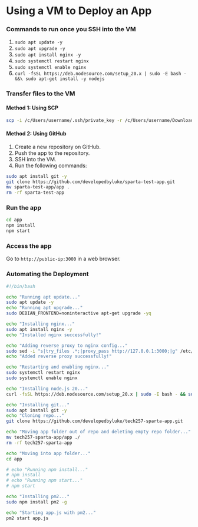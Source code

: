 # Using a VM to Deploy an App

### Commands to run once you SSH into the VM

1. `sudo apt update -y`
2. `sudo apt upgrade -y`
3. `sudo apt install nginx -y`
4. `sudo systemctl restart nginx`
5. `sudo systemctl enable nginx`
6. `curl -fsSL https://deb.nodesource.com/setup_20.x | sudo -E bash - &&\ sudo apt-get install -y nodejs`

### Transfer files to the VM

#### Method 1: Using SCP

```bash
scp -i /c/Users/username/.ssh/private_key -r /c/Users/username/Downloads/app username@public-ip:/path/to/save
```

#### Method 2: Using GitHub

1. Create a new repository on GitHub.
2. Push the app to the repository.
3. SSH into the VM.
4. Run the following commands:

```bash
sudo apt install git -y
git clone https://github.com/developedbyluke/sparta-test-app.git
mv sparta-test-app/app .
rm -rf sparta-test-app
```

### Run the app

```bash
cd app
npm install
npm start
```

### Access the app

Go to `http://public-ip:3000` in a web browser.

### Automating the Deployment

```bash
#!/bin/bash

echo "Running apt update..."
sudo apt update -y
echo "Running apt upgrade..."
sudo DEBIAN_FRONTEND=noninteractive apt-get upgrade -yq

echo "Installing nginx..."
sudo apt install nginx -y
echo "Installed nginx successfully!"

echo "Adding reverse proxy to nginx config..."
sudo sed -i "s|try_files .*;|proxy_pass http://127.0.0.1:3000;|g" /etc/nginx/sites-available/default
echo "Added reverse proxy successfully!"

echo "Restarting and enabling nginx..."
sudo systemctl restart nginx
sudo systemctl enable nginx

echo "Installing node.js 20..."
curl -fsSL https://deb.nodesource.com/setup_20.x | sudo -E bash - && sudo apt-get install -y nodejs

echo "Installing git..."
sudo apt install git -y
echo "Cloning repo..."
git clone https://github.com/developedbyluke/tech257-sparta-app.git

echo "Moving app folder out of repo and deleting empty repo folder..."
mv tech257-sparta-app/app ./
rm -rf tech257-sparta-app

echo "Moving into app folder..."
cd app

# echo "Running npm install..."
# npm install
# echo "Running npm start..."
# npm start

echo "Installing pm2..."
sudo npm install pm2 -g

echo "Starting app.js with pm2..."
pm2 start app.js
```
